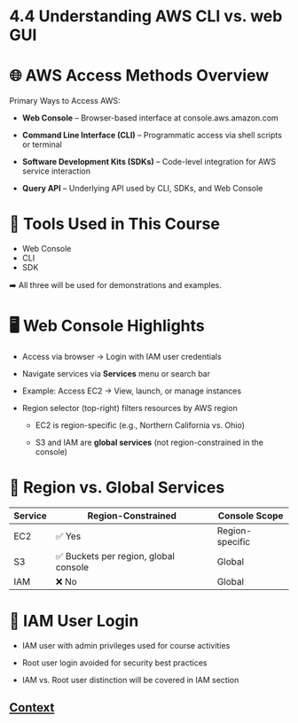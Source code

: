# 4.4 Understanding AWS CLI vs. web GUI 
 
 # 🌐 AWS Access Methods Overview

Primary Ways to Access AWS:

* **Web Console** – Browser-based interface at console.aws.amazon.com

* **Command Line Interface (CLI)** – Programmatic access via shell scripts or terminal

* **Software Development Kits (SDKs)** – Code-level integration for AWS service interaction

* **Query API** – Underlying API used by CLI, SDKs, and Web Console

# 🧰 Tools Used in This Course

* Web Console
* CLI
* SDK 

➡️ All three will be used for demonstrations and examples.

# 🖥️ Web Console Highlights
* Access via browser → Login with IAM user credentials

* Navigate services via **Services** menu or search bar

* Example: Access EC2 → View, launch, or manage instances

* Region selector (top-right) filters resources by AWS region

    - EC2 is region-specific (e.g., Northern California vs. Ohio)

    - S3 and IAM are **global services** (not region-constrained in the console)

# 📍 Region vs. Global Services

| Service | Region-Constrained | Console Scope     |
|---------|--------------------|-------------------|
| EC2     | ✅ Yes             | Region-specific   |
| S3      | ✅ Buckets per region, global console | Global            |
| IAM     | ❌ No              | Global            |

# 🔐 IAM User Login

* IAM user with admin privileges used for course activities

* Root user login avoided for security best practices

* IAM vs. Root user distinction will be covered in IAM section


 ## [Context](./../context.md)